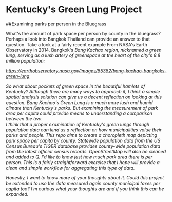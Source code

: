 # Kentucky's Green Lung Project

##Examining parks per person in the Bluegrass

What's the amount of park space per person by county in the bluegrass? Perhaps a look into Bangkok Thailand can provide an answer to that question. Take a look at a fairly recent example From NASA's Earth Observatory in 2014. Bangkok's <i> Bang Kachao <i> region, nicknamed a green lung, serving as a lush artery of greenspace at the heart of the city's 8.8 million population: 
  
  https://earthobservatory.nasa.gov/images/85382/bang-kachao-bangkoks-green-lung 
  
 So what about pockets of green space in the beautiful hamlets of Kentucky? Although there are many ways to approach it, I think a simple spatial analysis solution can give us a decent reflection on looking at this question. Bang Kachao's Green Lung is a much more lush and humid climate than Kentucky's parks. But examining the measurement of park area per capita could provide means to understanding a comparison between the two.   
  I think that a proper examination of Kentucky's <i> green lungs <i> through population data can lend us a reflection on how municipalities value their parks and people. This repo aims to create a choropleth map depicting park space per capita by county. Statewide population data from the US Census Bureau's TIGER database provides county-wide population data from the latest official census records. OpenStreetMap will also be cleaned and added to Q. I'd like to know just how much park area there is per person. This is a fairly straightforward exercise that I hope will provide a clean and simple workflow for aggregating this type of data.
  
Honestly, I want to know more of your thoughts about it. Could this project be extended to use the data measured again county municipal taxes per capita too? I'm curious what your thoughts are and if you think this can be expanded. 
  


